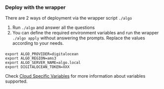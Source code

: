 ### Deploy with the wrapper
There are 2 ways of deployment via the wrapper script `./algo`

1. Run `./algo` and answer all the questions
2. You can define the required environment variables and run the wrapper `./algo apply` without answering the prompts. Replace the values according to your needs.
####
```
export ALGO_PROVIDER=digitalocean
export ALGO_REGION=ams3
export ALGO_SERVER_NAME=algo.local
export DIGITALOCEAN_TOKEN=XXX
```

Check [Cloud Specific Variables](cloud-specific-variables.md) for more information about variables supported.
